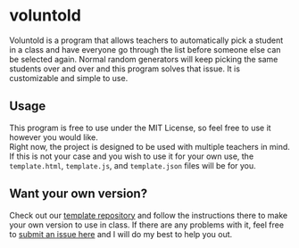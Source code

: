 # voluntold
Voluntold is a program that allows teachers to automatically pick a student in a class and have everyone go through the list before someone else can be selected again.  Normal random generators will keep picking the same students over and over and this program solves that issue.  It is customizable and simple to use.

## Usage
This program is free to use under the MIT License, so feel free to use it however you would like.  
Right now, the project is designed to be used with multiple teachers in mind.  If this is not your case and you wish to use it for your own use, the `template.html`, `template.js`, and `template.json` files will be for you.

## Want your own version?
Check out our [template repository](https://github.com/sheepman39/voluntold-template) and follow the instructions there to make your own version to use in class.
If there are any problems with it, feel free to [submit an issue here](https://github.com/sheepman39/voluntold/issues) and I will do my best to help you out. 